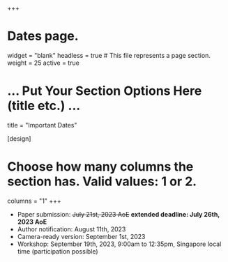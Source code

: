 +++
# Dates page.
widget = "blank"
headless = true  # This file represents a page section.
weight = 25
active = true

# ... Put Your Section Options Here (title etc.) ...
title = "Important Dates"

[design]
  # Choose how many columns the section has. Valid values: 1 or 2.
  columns = "1"
+++
* Paper submission: ~~July 21st, 2023 AoE~~ **extended deadline: July 26th, 2023 AoE**
* Author notification: August 11th, 2023
* Camera-ready version: September 1st, 2023
* Workshop: September 19th, 2023, 9:00am to 12:35pm, Singapore local time (participation possible)
